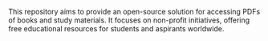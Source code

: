 This repository aims to provide an open-source solution for accessing PDFs of books and study materials. It focuses on non-profit initiatives, offering free educational resources for students and aspirants worldwide.